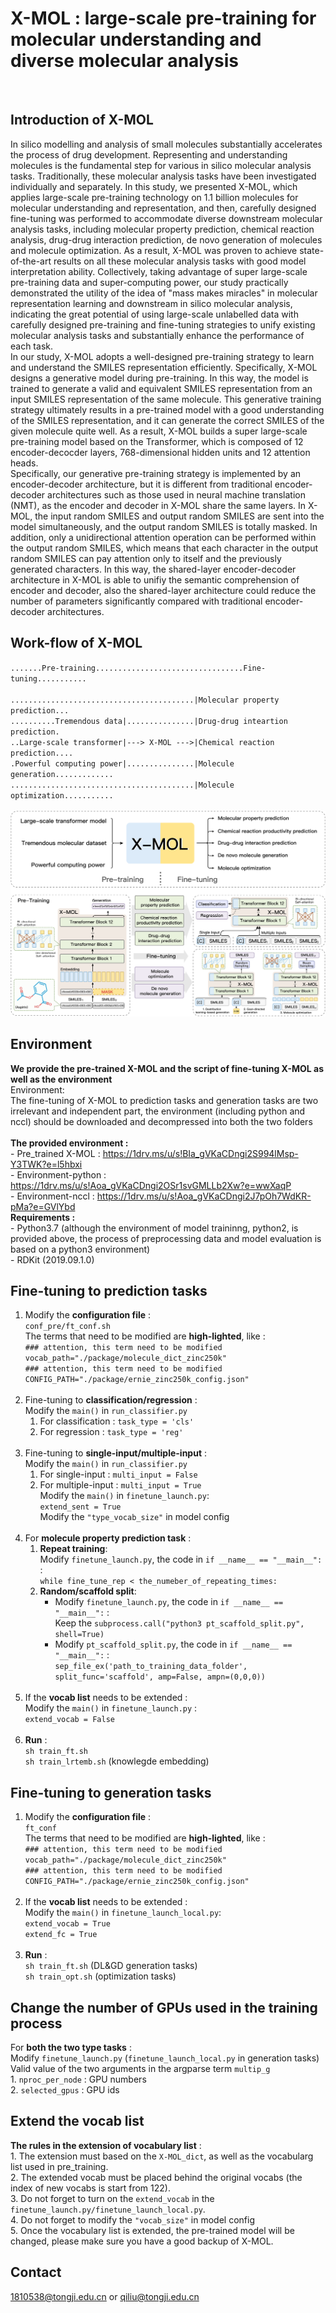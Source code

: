 # X-MOL : large-scale pre-training for molecular understanding and diverse molecular analysis

<br>

## Introduction of X-MOL

In silico modelling and analysis of small molecules substantially accelerates the process of drug development. Representing and understanding molecules is the fundamental step for various in silico molecular analysis tasks. Traditionally, these molecular analysis tasks have been investigated individually and separately. In this study, we presented X-MOL, which applies large-scale pre-training technology on 1.1 billion molecules for molecular understanding and representation, and then, carefully designed fine-tuning was performed to accommodate diverse downstream molecular analysis tasks, including molecular property prediction, chemical reaction analysis, drug-drug interaction prediction, de novo generation of molecules and molecule optimization. As a result, X-MOL was proven to achieve state-of-the-art results on all these molecular analysis tasks with good model interpretation ability. Collectively, taking advantage of super large-scale pre-training data and super-computing power, our study practically demonstrated the utility of the idea of "mass makes miracles" in molecular representation learning and downstream in silico molecular analysis, indicating the great potential of using large-scale unlabelled data with carefully designed pre-training and fine-tuning strategies to unify existing molecular analysis tasks and substantially enhance the performance of each task. <br>
In our study, X-MOL adopts a well-designed pre-training strategy to learn and understand the SMILES representation efficiently. Specifically, X-MOL designs a generative model during pre-training. In this way, the model is trained to generate a valid and equivalent SMILES representation from an input SMILES representation of the same molecule. This generative training strategy ultimately results in a pre-trained model with a good understanding of the SMILES representation, and it can generate the correct SMILES of the given molecule quite well. As a result, X-MOL builds a super large-scale pre-training model based on the Transformer, which is composed of 12 encoder-decocder layers, 768-dimensional hidden units and 12 attention heads. <br>
Specifically, our generative pre-training strategy is implemented by an encoder-decoder architecture, but it is different from traditional encoder-decoder architectures such as those used in neural machine translation (NMT), as the encoder and decoder in X-MOL share the same layers. In X-MOL, the input random SMILES and output random SMILES are sent into the model simultaneously, and the output random SMILES is totally masked. In addition, only a unidirectional attention operation can be performed within the output random SMILES, which means that each character in the output random SMILES can pay attention only to itself and the previously generated characters. In this way, the shared-layer encoder-decoder architecture in X-MOL is able to unifiy the semantic comprehension of encoder and decoder, also the shared-layer architecture could reduce the number of parameters significantly compared with traditional encoder-decoder architectures. <br>

## Work-flow of X-MOL
`.......Pre-training.................................Fine-tuning...........` <br>
<br>
`.........................................|Molecular property prediction...` <br>
`..........Tremendous data|...............|Drug-drug inteartion prediction.` <br>
`..Large-scale transformer|---> X-MOL --->|Chemical reaction prediction....` <br>
`.Powerful computing power|...............|Molecule generation.............` <br>
`.........................................|Molecule optimization...........` <br>
<br>
![image](https://github.com/bm2-lab/X-MOL/blob/main/images/fig-overview.png) <br>

## Environment
**We provide the pre-trained X-MOL and the script of fine-tuning X-MOL as well as the environment** <br>
Environment: <br>
The fine-tuning of X-MOL to prediction tasks and generation tasks are two irrelevant and independent part, the environment (including python and nccl) should be downloaded and decompressed into both the two folders <br>
<br>
**The provided environment :** <br>
    - Pre_trained X-MOL : https://1drv.ms/u/s!BIa_gVKaCDngi2S994lMsp-Y3TWK?e=l5hbxi <br>
    - Environment-python : https://1drv.ms/u/s!Aoa_gVKaCDngi2OSr1svGMLLb2Xw?e=wwXaqP <br>
    - Environment-nccl : https://1drv.ms/u/s!Aoa_gVKaCDngi2J7pOh7WdKR-pMa?e=GVlYbd <br>
**Requirements :** <br> 
    - Python3.7 (although the environment of model traininng, python2, is provided above, the process of preprocessing data and model evaluation is based on a python3 environment) <br>
    - RDKit (2019.09.1.0) <br>

## Fine-tuning to prediction tasks
1. Modify the **configuration file** : <br>
   `conf_pre/ft_conf.sh` <br>
   The terms that need to be modified are **high-lighted**, like : <br>
   `### attention, this term need to be modified` <br>
   `vocab_path="./package/molecule_dict_zinc250k"` <br>
   `### attention, this term need to be modified` <br>
   `CONFIG_PATH="./package/ernie_zinc250k_config.json"` <br>
   <br>
2. Fine-tuning to **classification/regression** : <br>
   Modify the `main()` in `run_classifier.py` <br>
   1. For classification : `task_type = 'cls'` <br>
   2. For regression : `task_type = 'reg'` <br>
      <br>
3. Fine-tuning to **single-input/multiple-input** : <br>
   Modify the `main()` in `run_classifier.py` <br>
   1. For single-input : `multi_input = False` <br>
   2. For multiple-input : `multi_input = True` <br>
      Modify the `main()` in `finetune_launch.py`: <br>
      `extend_sent = True` <br>
      Modify the `"type_vocab_size"` in model config <br>
      <br>
4. For **molecule property prediction task** : <br>
   1. **Repeat training**: <br>
      Modify `finetune_launch.py`, the code in `if __name__ == "__main__":` : <br>
      `while fine_tune_rep < the_numeber_of_repeating_times:` <br>
   2. **Random/scaffold split**: <br>
      - Modify `finetune_launch.py`, the code in `if __name__ == "__main__":` : <br>
         Keep the `subprocess.call("python3 pt_scaffold_split.py", shell=True)` <br>
      - Modify `pt_scaffold_split.py`, the code in `if __name__ == "__main__":` : <br>
         `sep_file_ex('path_to_training_data_folder', split_func='scaffold', amp=False, ampn=(0,0,0))` <br>
         <br>
5. If the **vocab list** needs to be extended :<br>
   Modify the `main()` in `finetune_launch.py` : <br>
    `extend_vocab = False` <br>
   <br>
6. **Run** : <br>
   `sh train_ft.sh` <br>
   `sh train_lrtemb.sh` (knowlegde embedding) <br>

## Fine-tuning to generation tasks
1. Modify the **configuration file** : <br>
   `ft_conf` <br>
   The terms that need to be modified are **high-lighted**, like : <br>
   `### attention, this term need to be modified` <br>
   `vocab_path="./package/molecule_dict_zinc250k"` <br>
   `### attention, this term need to be modified` <br>
   `CONFIG_PATH="./package/ernie_zinc250k_config.json"` <br>
   <br>
2. If the **vocab list** needs to be extended : <br>
   Modify the `main()` in `finetune_launch_local.py`: <br>
    `extend_vocab = True` <br>
    `extend_fc = True` <br>
   <br>
3. **Run** : <br>
   `sh train_ft.sh` (DL&GD generation tasks) <br>
   `sh train_opt.sh` (optimization tasks) <br>

## Change the number of GPUs used in the training process
For **both the two type tasks** : <br>
Modify `finetune_launch.py` (`finetune_launch_local.py` in generation tasks) <br>
Valid value of the two arguments in the argparse term `multip_g` <br>
    1. `nproc_per_node` : GPU numbers <br>
    2. `selected_gpus` : GPU ids<br>

## Extend the vocab list
**The rules in the extension of vocabulary list** : <br>
    1. The extension must based on the `X-MOL_dict`, as well as the vocabularg list used in pre_training. <br>
    2. The extended vocab must be placed behind the original vocabs (the index of new vocabs is start from 122). <br>
    3. Do not forget to turn on the `extend_vocab` in the `finetune_launch.py/finetune_launch_local.py`. <br>
    4. Do not forget to modify the `"vocab_size"` in model config <br>
    5. Once the vocabulary list is extended, the pre-trained model will be changed, please make sure you have a good backup of X-MOL. <br>

## Contact
1810538@tongji.edu.cn or qiliu@tongji.edu.cn
